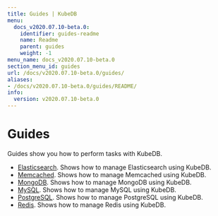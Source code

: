 ```yaml
---
title: Guides | KubeDB
menu:
  docs_v2020.07.10-beta.0:
    identifier: guides-readme
    name: Readme
    parent: guides
    weight: -1
menu_name: docs_v2020.07.10-beta.0
section_menu_id: guides
url: /docs/v2020.07.10-beta.0/guides/
aliases:
- /docs/v2020.07.10-beta.0/guides/README/
info:
  version: v2020.07.10-beta.0
---
```


# Guides

Guides show you how to perform tasks with KubeDB.

- [Elasticsearch](/docs/v2020.07.10-beta.0/guides/elasticsearch/README). Shows how to manage Elasticsearch using KubeDB.
- [Memcached](/docs/v2020.07.10-beta.0/guides/memcached/README). Shows how to manage Memcached using KubeDB.
- [MongoDB](/docs/v2020.07.10-beta.0/guides/mongodb/README). Shows how to manage MongoDB using KubeDB.
- [MySQL](/docs/v2020.07.10-beta.0/guides/mysql/README). Shows how to manage MySQL using KubeDB.
- [PostgreSQL](/docs/v2020.07.10-beta.0/guides/postgres/README). Shows how to manage PostgreSQL using KubeDB.
- [Redis](/docs/v2020.07.10-beta.0/guides/redis/README). Shows how to manage Redis using KubeDB.
